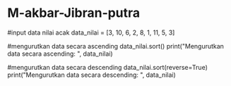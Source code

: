 # M-akbar-Jibran-putra
#input data nilai acak
data_nilai = [3, 10, 6, 2, 8, 1, 11, 5, 3]

#mengurutkan data secara ascending
data_nilai.sort()
print("Mengurutkan data secara ascending: ", data_nilai)

#mengurutkan data secara descending
data_nilai.sort(reverse=True)
print("Mengurutkan data secara descending: ", data_nilai)

